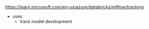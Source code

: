 https://learn.microsoft.com/en-us/azure/databricks/mlflow/tracking

* uses
  * track model development